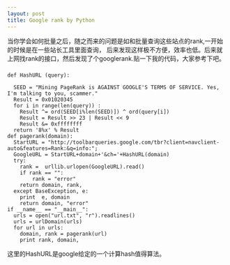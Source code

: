 ```yaml
---
layout: post
title: Google rank by Python
---
```


  当你学会如何批量之后，随之而来的问题是如和批量查询这些站点的rank,一开始的时候是在一些站长工具里面查询，
  后来发现这样极不方便，效率也低。后来就上网找rank的接口，然后发现了个googlerank.贴一下我的代码，大家参考下吧。
###
    
    def HashURL (query):
    
      SEED = "Mining PageRank is AGAINST GOOGLE'S TERMS OF SERVICE. Yes, I'm talking to you, scammer."
      Result = 0x01020345
      for i in range(len(query)) :
        Result ^= ord(SEED[i%len(SEED)]) ^ ord(query[i])
        Result = Result >> 23 | Result << 9
        Result &= 0xffffffff
      return '8%x' % Result
    def pagerank(domain):  
      StartURL = "http://toolbarqueries.google.com/tbr?client=navclient-auto&features=Rank:&q=info:";
      GoogleURL = StartURL+domain+'&ch='+HashURL(domain)
      try:
        rank =  urllib.urlopen(GoogleURL).read()
        if rank == "":
            rank = "error"
        return domain, rank,
      except BaseException, e:
        print  e, domain
        return domain, "error"
    if __name__ == "__main__":
      urls = open("url.txt", "r").readlines()
      urls = urlDomain(urls)
      for url in urls:
        domain, rank = pagerank(url)
        print rank, domain,
这里的HashURL是google给定的一个计算hash值得算法。
